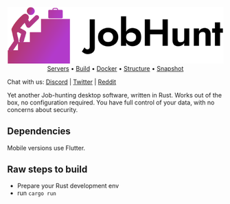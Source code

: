 <p align="center">
  <img src="logo/vector/default-monochrome.svg" alt="JobHunt - A job hunting software"><br>
  <a href="#free-public-servers">Servers</a> •
  <a href="#raw-steps-to-build">Build</a> •
  <a href="#how-to-build-with-docker">Docker</a> •
  <a href="#file-structure">Structure</a> •
  <a href="#snapshot">Snapshot</a><br>
  </p>

Chat with us: [Discord](https://discord.gg/cKpENSUZtc) | [Twitter](https://twitter.com/tacaly) | [Reddit](https://www.reddit.com/r/tacaly)


Yet another Job-hunting desktop software, written in Rust. Works out of the box, no configuration required. You have full control of your data, with no concerns about security. 


## Dependencies

Mobile versions use Flutter.

## Raw steps to build

- Prepare your Rust development env
- run `cargo run`


